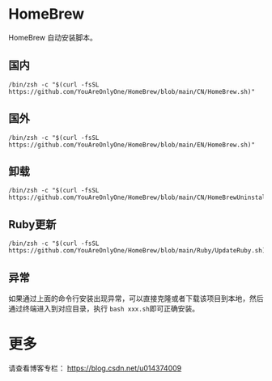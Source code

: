 # HomeBrew
HomeBrew 自动安装脚本。

## 国内
```
/bin/zsh -c "$(curl -fsSL https://github.com/YouAreOnlyOne/HomeBrew/blob/main/CN/HomeBrew.sh)"

```

## 国外
```
/bin/zsh -c "$(curl -fsSL https://github.com/YouAreOnlyOne/HomeBrew/blob/main/EN/HomeBrew.sh)"

```

## 卸载
```
/bin/zsh -c "$(curl -fsSL https://github.com/YouAreOnlyOne/HomeBrew/blob/main/CN/HomeBrewUninstall.sh)"

```

## Ruby更新
```
/bin/zsh -c "$(curl -fsSL https://github.com/YouAreOnlyOne/HomeBrew/blob/main/Ruby/UpdateRuby.sh)"

```

## 异常
如果通过上面的命令行安装出现异常，可以直接克隆或者下载该项目到本地，然后通过终端进入到对应目录，执行 ```bash xxx.sh```即可正确安装。

# 更多
请查看博客专栏：
https://blog.csdn.net/u014374009
